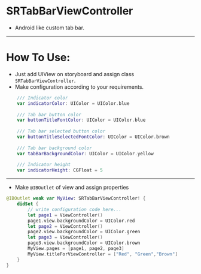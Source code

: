 # SRTabBarViewController
- Android like custom tab bar.
----------
# How To Use:
- Just add UIView on storyboard and assign class `SRTabBarViewController`.
- Make configuration according to your requirements.

``` swift
    /// Indicator color
    var indicatorColor: UIColor = UIColor.blue
    
    /// Tab bar button color
    var buttonTitleFontColor: UIColor = UIColor.blue
    
    /// Tab bar selected button color
    var buttonTitleSelectedFontColor: UIColor = UIColor.brown
    
    /// Tab bar background color
    var tabBarBackgroundColor: UIColor = UIColor.yellow
    
    /// Indicator height
    var indicatorHeight: CGFloat = 5
```
----------
- Make `@IBOutlet` of view and assign properties
``` swift
@IBOutlet weak var MyView: SRTabBarViewController! {
    didSet {
        // write configuration code here...
        let page1 = ViewController()
        page1.view.backgroundColor = UIColor.red
        let page2 = ViewController()
        page2.view.backgroundColor = UIColor.green
        let page3 = ViewController()
        page3.view.backgroundColor = UIColor.brown    
        MyView.pages = [page1, page2, page3]
        MyView.titleForViewController = ["Red", "Green","Brown"]
    }
}
```
